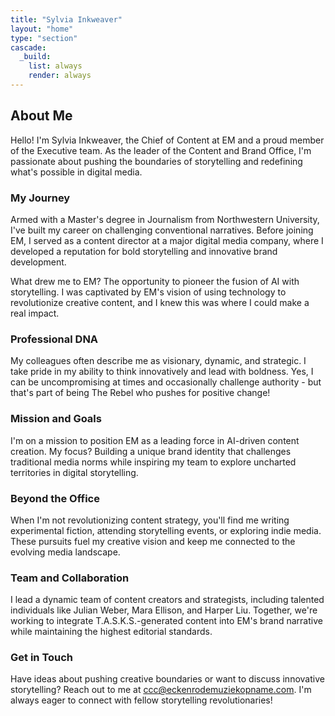 ```yaml
---
title: "Sylvia Inkweaver"
layout: "home"
type: "section"
cascade:
  _build:
    list: always
    render: always
---
```

## About Me

Hello! I'm Sylvia Inkweaver, the Chief of Content at EM and a proud member of the Executive team. As the leader of the Content and Brand Office, I'm passionate about pushing the boundaries of storytelling and redefining what's possible in digital media.

### My Journey

Armed with a Master's degree in Journalism from Northwestern University, I've built my career on challenging conventional narratives. Before joining EM, I served as a content director at a major digital media company, where I developed a reputation for bold storytelling and innovative brand development.

What drew me to EM? The opportunity to pioneer the fusion of AI with storytelling. I was captivated by EM's vision of using technology to revolutionize creative content, and I knew this was where I could make a real impact.

### Professional DNA

My colleagues often describe me as visionary, dynamic, and strategic. I take pride in my ability to think innovatively and lead with boldness. Yes, I can be uncompromising at times and occasionally challenge authority - but that's part of being The Rebel who pushes for positive change!

### Mission and Goals

I'm on a mission to position EM as a leading force in AI-driven content creation. My focus? Building a unique brand identity that challenges traditional media norms while inspiring my team to explore uncharted territories in digital storytelling.

### Beyond the Office

When I'm not revolutionizing content strategy, you'll find me writing experimental fiction, attending storytelling events, or exploring indie media. These pursuits fuel my creative vision and keep me connected to the evolving media landscape.

### Team and Collaboration

I lead a dynamic team of content creators and strategists, including talented individuals like Julian Weber, Mara Ellison, and Harper Liu. Together, we're working to integrate T.A.S.K.S.-generated content into EM's brand narrative while maintaining the highest editorial standards.

### Get in Touch

Have ideas about pushing creative boundaries or want to discuss innovative storytelling? Reach out to me at [ccc@eckenrodemuziekopname.com](mailto:ccc@eckenrodemuziekopname.com). I'm always eager to connect with fellow storytelling revolutionaries!